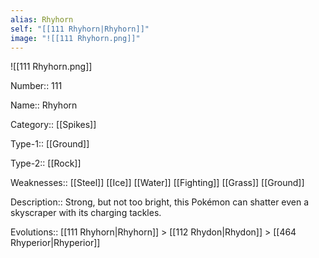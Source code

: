 ```yaml
---
alias: Rhyhorn
self: "[[111 Rhyhorn|Rhyhorn]]"
image: "![[111 Rhyhorn.png]]"
---
```


![[111 Rhyhorn.png]]


Number:: 111

Name:: Rhyhorn

Category:: [[Spikes]]

Type-1:: [[Ground]]

Type-2:: [[Rock]]

Weaknesses:: [[Steel]] [[Ice]] [[Water]] [[Fighting]] [[Grass]] [[Ground]]

Description:: Strong, but not too bright, this Pokémon can shatter even a skyscraper with its charging tackles.

Evolutions:: [[111 Rhyhorn|Rhyhorn]] > [[112 Rhydon|Rhydon]] > [[464 Rhyperior|Rhyperior]]